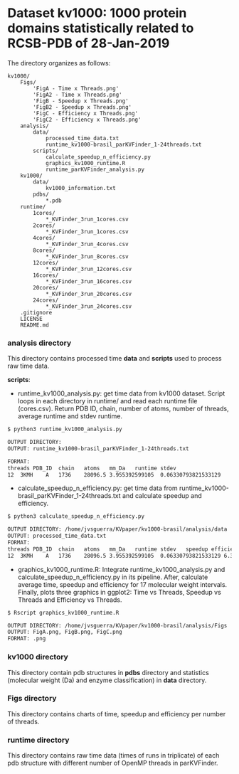 # Dataset kv1000: 1000 protein domains statistically related to RCSB-PDB of 28-Jan-2019

The directory organizes as follows:
```
kv1000/
    Figs/
        'FigA - Time x Threads.png'
        'FigA2 - Time x Threads.png'
        'FigB - Speedup x Threads.png'
        'FigB2 - Speedup x Threads.png'
        'FigC - Efficiency x Threads.png'
        'FigC2 - Efficiency x Threads.png' 
    analysis/
        data/
            processed_time_data.txt
            runtime_kv1000-brasil_parKVFinder_1-24threads.txt
        scripts/
            calculate_speedup_n_efficiency.py
            graphics_kv1000_runtime.R
            runtime_parKVFinder_analysis.py
    kv1000/
        data/
            kv1000_information.txt
        pdbs/
            *.pdb
    runtime/
        1cores/
            *_KVFinder_3run_1cores.csv 
        2cores/
            *_KVFinder_3run_1cores.csv
        4cores/
            *_KVFinder_3run_4cores.csv
        8cores/
            *_KVFinder_3run_8cores.csv
        12cores/
            *_KVFinder_3run_12cores.csv
        16cores/
            *_KVFinder_3run_16cores.csv
        20cores/
            *_KVFinder_3run_20cores.csv
        24cores/
            *_KVFinder_3run_24cores.csv
    .gitignore
    LICENSE
    README.md
```


### analysis directory

This directory contains processed time **data** and **scripts** used to
process raw time data.

**scripts**: 

- runtime_kv1000_analysis.py: get time data from kv1000 dataset. Script
  loops in each directory in runtime/ and read each runtime file
  (<pdb>_<chain>_<n>cores.csv). Return PDB ID, chain, number of atoms,
  number of threads, average runtime and stdev runtime.

```bash
$ python3 runtime_kv1000_analysis.py

OUTPUT DIRECTORY: 
OUTPUT: runtime_kv1000-brasil_parKVFinder_1-24threads.txt

FORMAT:
threads	PDB_ID	chain	atoms	mm_Da	runtime	stdev
12	3KMH	A	1736	28096.5	3.955392599105	0.06330793821533129
```

- calculate_speedup_n_efficiency.py: get time data from runtime_kv1000-brasil_parKVFinder_1-24threads.txt and calculate speedup and efficiency.

```bash
$ python3 calculate_speedup_n_efficiency.py

OUTPUT DIRECTORY: /home/jvsguerra/KVpaper/kv1000-brasil/analysis/data
OUTPUT: processed_time_data.txt
FORMAT:
threads	PDB_ID	chain	atoms	mm_Da	runtime	stdev	speedup	efficiency
12	3KMH	A	1736	28096.5	3.955392599105	0.06330793821533129	6.350739497410172	0.5292282914508476
```

- graphics_kv1000_runtime.R: Integrate runtime_kv1000_analysis.py and calculate_speedup_n_efficiency.py in its pipeline. After, calculate average time, speedup and efficiency for 17 molecular weight intervals. Finally, plots three graphics in ggplot2: Time vs Threads, Speedup vs Threads and Efficiency vs Threads.

```bash
$ Rscript graphics_kv1000_runtime.R

OUTPUT DIRECTORY: /home/jvsguerra/KVpaper/kv1000-brasil/analysis/Figs
OUTPUT: FigA.png, FigB.png, FigC.png
FORMAT: .png
```

### kv1000 directory

This directory contain pdb structures in **pdbs** directory and
statistics (molecular weight (Da) and enzyme classification) in **data**
directory.

### Figs directory

This directory contains charts of time, speedup and efficiency per
number of threads.

### runtime directory

This directory contains raw time data (times of runs in triplicate) of
each pdb structure with different number of OpenMP threads in
parKVFinder.



